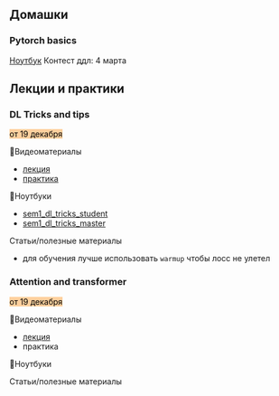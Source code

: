 ## Домашки
### Pytorch basics
[Ноутбук]()
Контест ддл: 4 марта

## Лекции и практики
### DL Tricks and tips
<mark style="background: #FFB86CA6;">от 19 декабря</mark>

🎥Видеоматериалы
- [лекция](https://disk.yandex.ru/i/Tdo0YWO5jOxC8Q)
- [практика](https://disk.yandex.ru/i/futDP5_fqSr8oA)

📒Ноутбуки
- [sem1_dl_tricks_student](https://github.com/orekhovsky/YSDA/blob/main/ML_2_spring2025/dl%20tricks%20and%20tips/sem1_dl_tricks_student.ipynb)
- [sem1_dl_tricks_master](https://github.com/orekhovsky/YSDA/blob/main/ML_2_spring2025/dl%20tricks%20and%20tips/sem1_dl_tricks_master.ipynb)

Статьи/полезные материалы
- для обучения лучше использовать `warmup`  чтобы лосс не улетел

### Attention and transformer
<mark style="background: #FFB86CA6;">от 19 декабря</mark>

🎥Видеоматериалы
- [лекция](https://disk.yandex.ru/i/WQ6ceivbCDsK_Q)
- практика

📒Ноутбуки
	
Статьи/полезные материалы
